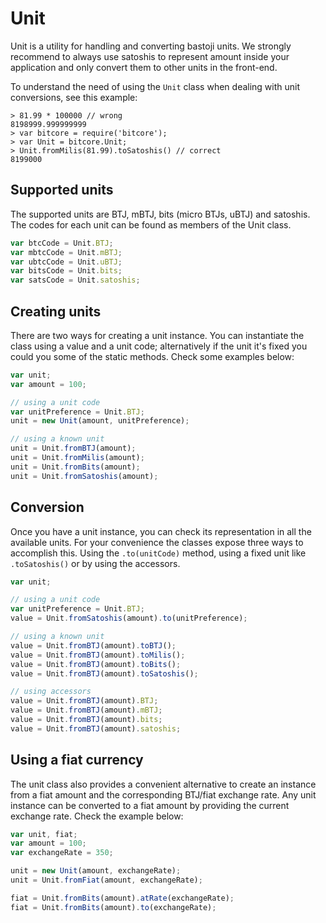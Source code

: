 # Unit
Unit is a utility for handling and converting bastoji units. We strongly recommend to always use satoshis to represent amount inside your application and only convert them to other units in the front-end.

To understand the need of using the `Unit` class when dealing with unit conversions, see this example:

```
> 81.99 * 100000 // wrong
8198999.999999999
> var bitcore = require('bitcore');
> var Unit = bitcore.Unit;
> Unit.fromMilis(81.99).toSatoshis() // correct
8199000
```

## Supported units
The supported units are BTJ, mBTJ, bits (micro BTJs, uBTJ) and satoshis. The codes for each unit can be found as members of the Unit class.

```javascript
var btcCode = Unit.BTJ;
var mbtcCode = Unit.mBTJ;
var ubtcCode = Unit.uBTJ;
var bitsCode = Unit.bits;
var satsCode = Unit.satoshis;
```

## Creating units
There are two ways for creating a unit instance. You can instantiate the class using a value and a unit code; alternatively if the unit it's fixed you could you some of the static methods. Check some examples below:

```javascript
var unit;
var amount = 100;

// using a unit code
var unitPreference = Unit.BTJ;
unit = new Unit(amount, unitPreference);

// using a known unit
unit = Unit.fromBTJ(amount);
unit = Unit.fromMilis(amount);
unit = Unit.fromBits(amount);
unit = Unit.fromSatoshis(amount);
```

## Conversion
Once you have a unit instance, you can check its representation in all the available units. For your convenience the classes expose three ways to accomplish this. Using the `.to(unitCode)` method, using a fixed unit like `.toSatoshis()` or by using the accessors.

```javascript
var unit;

// using a unit code
var unitPreference = Unit.BTJ;
value = Unit.fromSatoshis(amount).to(unitPreference);

// using a known unit
value = Unit.fromBTJ(amount).toBTJ();
value = Unit.fromBTJ(amount).toMilis();
value = Unit.fromBTJ(amount).toBits();
value = Unit.fromBTJ(amount).toSatoshis();

// using accessors
value = Unit.fromBTJ(amount).BTJ;
value = Unit.fromBTJ(amount).mBTJ;
value = Unit.fromBTJ(amount).bits;
value = Unit.fromBTJ(amount).satoshis;
```

## Using a fiat currency
The unit class also provides a convenient alternative to create an instance from a fiat amount and the corresponding BTJ/fiat exchange rate. Any unit instance can be converted to a fiat amount by providing the current exchange rate. Check the example below:

```javascript
var unit, fiat;
var amount = 100;
var exchangeRate = 350;

unit = new Unit(amount, exchangeRate);
unit = Unit.fromFiat(amount, exchangeRate);

fiat = Unit.fromBits(amount).atRate(exchangeRate);
fiat = Unit.fromBits(amount).to(exchangeRate);
```
